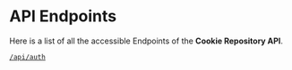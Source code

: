 # API Endpoints

Here is a list of all the accessible Endpoints of the **Cookie Repository API**.

[`/api/auth`](/authentification.md)